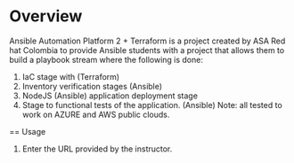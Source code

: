 # Overview

Ansible Automation Platform 2 + Terraform is a project created by ASA Red hat Colombia to provide Ansible students with a project that allows them to build a playbook stream where the following is done:
1. IaC stage with (Terraform)
2. Inventory verification stages (Ansible)
3. NodeJS (Ansible) application deployment stage
4. Stage to functional tests of the application. (Ansible)
Note: all tested to work on AZURE and AWS public clouds.

== Usage

1. Enter the URL provided by the instructor.
